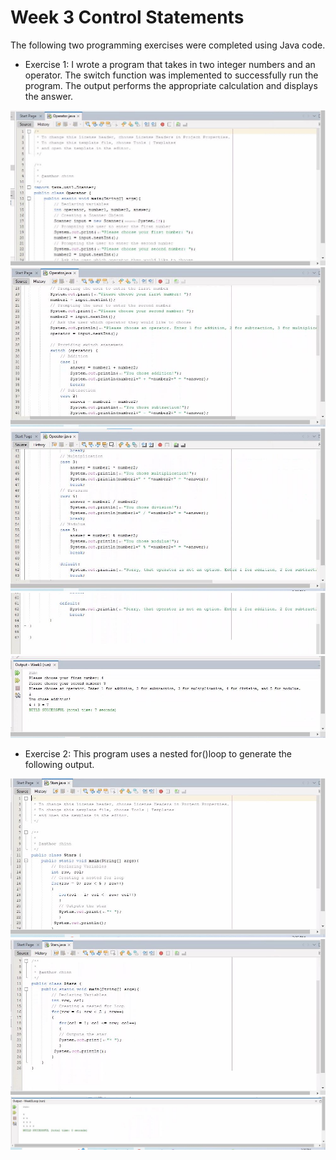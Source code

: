 # Week 3 Control Statements

The following two programming exercises were completed using Java code.

* Exercise 1: I wrote a program that takes in two integer numbers and an operator. The switch function was implemented to successfully run the program. The output performs the appropriate calculation and displays the answer.

![Image1](Images/operator1.JPG)
![Image2](Images/operator2.JPG)
![Image3](Images/operator3.JPG)
![Image4](Images/operator4.JPG)
![Image5](Images/operatorrun.JPG)

* Exercise 2: This program uses a nested for()loop to generate the following output.

![Image1](Images/stars1.JPG)
![Image2](Images/stars2.JPG)
![Image3](Images/starsrun.JPG)
